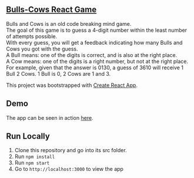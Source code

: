 
[**Bulls-Cows React Game**](https://github.com/rashmiap/bulls-cows-react-game)
-
Bulls and Cows is an old code breaking mind game.<br/>
The goal of this game is to guess a 4-digit number within the least number of attempts possible.<br/>
With every guess, you will get a feedback indicating how many Bulls and Cows you got with the guess.<br/>
A Bull means: one of the digits is correct, and is also at the right place.<br/>
A Cow means: one of the digits is a right number, but not at the right place.<br/>
For example, given that the answer is 0130, a guess of 3610 will receive 1 Bull 2 Cows. 1 Bull is 0, 2 Cows are 1 and 3.<br/>

This project was bootstrapped with [Create React App](https://github.com/facebookincubator/create-react-app).

Demo
-
The app can be seen in action [here]([https://bulls-cows-game.surge.sh](https://main--stirring-pixie-4b1682.netlify.app/)).

**Run Locally**
-
 1.  Clone this repository and go into its src folder.
 2.  Run  `npm install`
 3.  Run  `npm start`
 4.  Go to  `http://localhost:3000`  to view the app

